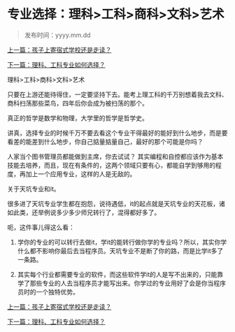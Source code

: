 # 专业选择：理科>工科>商科>文科>艺术

> 发布时间：yyyy.mm.dd 

[上一篇：孩子上寄宿式学校还是走读？](/education/article56)

[下一篇：理科、工科专业如何选择？ ](/education/article58)



理科>工科>商科>文科>艺术

只要在上游还能待得住，一定要坚持下去。能考上理工科的千万别想着我去文科、商科扫荡那些菜鸟，四年后你会成为被扫荡的那个。 

真正的哲学是数学和物理，大学里的哲学是哲学史。

讲真，选择专业的时候千万不要去看这个专业干得最好的能好到什么地步，而是要看差的能差到什么地步，你自己掂量掂量自己，最好的那个可能是你吗？

人家当个图书管理员都能做到主席，你去试试？ 
其实编程和自控都应该作为基本技能去培养，而且，现在有条件的，这两个领域只要有心，都能自学到够用的程度，再加上一个应用专业，这样的人是无敌的。

关于天坑专业和it。

很多进了天坑专业学生都在抱怨，说待遇低，it的起点就是天坑专业的天花板，诸如此类，还举例说多少多少师兄转行了，混得都好多了。

呃，这件事儿得这么看：

1. 学你的专业的可以转行去做it，学it的能转行做你学的专业吗？所以，其实你学什么都不影响你最后去当程序员。天坑专业不是断了你的路，而是比学it多了一条路。

2. 其实每个行业都需要专业的软件，而这些软件学it的人是写不出来的，只能靠学了那些专业的人去当程序员才能写出来。你学过的专业用好了会是你当程序员时的一个独特优势。





[上一篇：孩子上寄宿式学校还是走读？](/education/article56)

[下一篇：理科、工科专业如何选择？ ](/education/article58)

